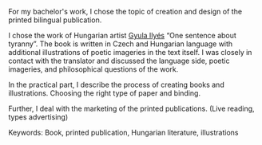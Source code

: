 For my bachelor's work, I chose the topic of creation and design of the printed bilingual publication. 

I chose the work of Hungarian artist [Gyula Ilyés](https://cs.wikipedia.org/wiki/Gyula_Illyés) “One sentence about tyranny”. The book is written in Czech and Hungarian language with additional illustrations of poetic imageries in the text itself. I was closely in contact with the translator and discussed the language side, poetic imageries, and philosophical questions of the work.

In the practical part, I describe the process of creating books and illustrations. Choosing the right type of paper and binding.

Further, I deal with the marketing of the printed publications. (Live reading, types advertising) 


Keywords:
Book, printed publication, Hungarian literature, illustrations
